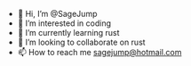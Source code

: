 - 👋 Hi, I’m @SageJump
- 👀 I’m interested in coding
- 🌱 I’m currently learning rust
- 💞️ I’m looking to collaborate on rust
- 📫 How to reach me sagejump@hotmail.com

<!---
SageJump/SageJump is a ✨ special ✨ repository because its `README.md` (this file) appears on your GitHub profile.
You can click the Preview link to take a look at your changes.
--->
